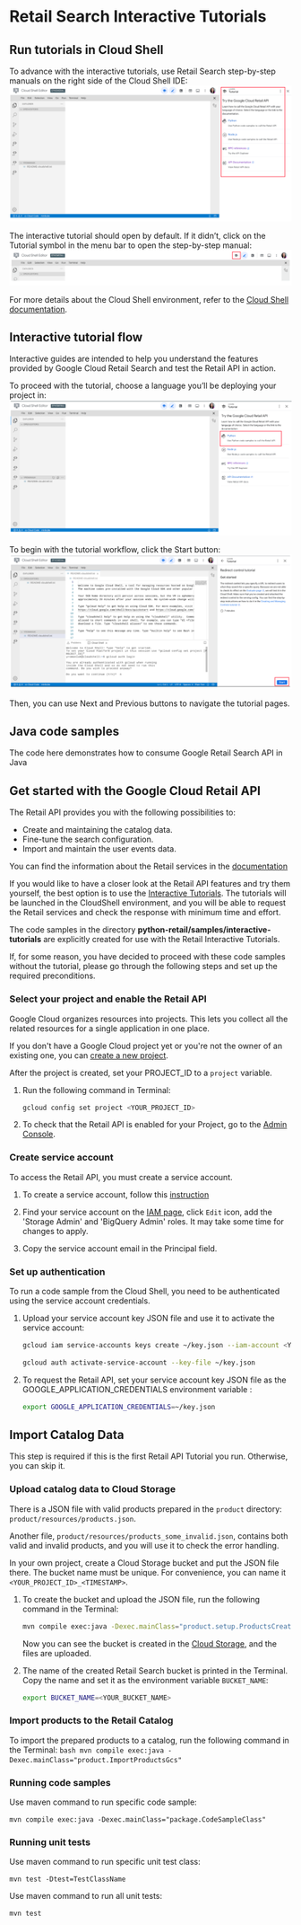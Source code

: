 # Retail Search Interactive Tutorials

## Run tutorials in Cloud Shell

To advance with the interactive tutorials, use Retail Search step-by-step manuals on the right side of the Cloud Shell IDE: 
![Interactive tutorials](images/tutorial1.png)

The interactive tutorial should open by default. If it didn’t, click on the Tutorial symbol in the menu bar to open the step-by-step manual:
![Toggle tutorial](images/tutorials2.png)

For more details about the Cloud Shell environment, refer to the [Cloud Shell documentation](https://cloud.google.com/shell/docs).

## Interactive tutorial flow

Interactive guides are intended to help you understand the features provided by Google Cloud Retail Search and test the Retail API in action.

To proceed with the tutorial, choose a language you’ll be deploying your project in:
![Select a programming language](images/tutorials3.png)


To begin with the tutorial workflow, click the Start button:
![Begin with the tutorial](images/tutorials4.png)

Then, you can use Next and Previous buttons to navigate the tutorial pages.

## Java code samples

The code here demonstrates how to consume Google Retail Search API in Java

## Get started with the Google Cloud Retail API

The Retail API provides you with the following possibilities to: 
  - Create and maintaining the catalog data. 
  - Fine-tune the search configuration.
  - Import and maintain the user events data.

You can find the information about the Retail services in the [documentation](https://cloud.google.com/retail/docs)

<!--TODO(tkarasova) update the link to the tutorials when will be published-->
If you would like to have a closer look at the Retail API features and try them yourself,
the best option is to use the [Interactive Tutorials](https://cloud.google.com/retail/docs/overview). The tutorials will be launched in the CloudShell environment, and you will be able to request the Retail services and check the response with minimum time and effort.

The code samples in the directory **python-retail/samples/interactive-tutorials** are explicitly created for use with the Retail Interactive Tutorials.

If, for some reason, you have decided to proceed with these code samples without the tutorial, please go through the following steps and set up the required preconditions.

### Select your project and enable the Retail API

Google Cloud organizes resources into projects. This lets you
collect all the related resources for a single application in one place.

If you don't have a Google Cloud project yet or you're not the owner of an existing one, you can
[create a new project](https://console.cloud.google.com/projectcreate).

After the project is created, set your PROJECT_ID to a ```project``` variable.

1. Run the following command in Terminal:
    ```bash
    gcloud config set project <YOUR_PROJECT_ID>
    ```

1. To check that the Retail API is enabled for your Project, go to the [Admin Console](https://console.cloud.google.com/ai/retail/).

### Create service account

To access the Retail API, you must create a service account.

1. To create a service account, follow this [instruction](https://cloud.google.com/retail/docs/setting-up#service-account)

1. Find your service account on the [IAM page](https://console.cloud.google.com/iam-admin/iam),
   click `Edit` icon, add the 'Storage Admin' and 'BigQuery Admin' roles. It may take some time for changes to apply.

1. Copy the service account email in the Principal field.

### Set up authentication

To run a code sample from the Cloud Shell, you need to be authenticated using the service account credentials.

1. Upload your service account key JSON file and use it to activate the service account:

    ```bash
    gcloud iam service-accounts keys create ~/key.json --iam-account <YOUR_SERVICE_ACCOUNT_EMAIL>
    ```

    ```bash
    gcloud auth activate-service-account --key-file ~/key.json
    ```

1. To request the Retail API, set your service account key JSON file as the GOOGLE_APPLICATION_CREDENTIALS environment variable :
    ```bash
    export GOOGLE_APPLICATION_CREDENTIALS=~/key.json
    ```

## Import Catalog Data

This step is required if this is the first Retail API Tutorial you run.
Otherwise, you can skip it.

### Upload catalog data to Cloud Storage

There is a JSON file with valid products prepared in the `product` directory:
`product/resources/products.json`.

Another file, `product/resources/products_some_invalid.json`, contains both valid and invalid products, and you will use it to check the error handling.

In your own project, create a Cloud Storage bucket and put the JSON file there.
The bucket name must be unique. For convenience, you can name it `<YOUR_PROJECT_ID>_<TIMESTAMP>`.

1. To create the bucket and upload the JSON file, run the following command in the Terminal:
    ```bash
    mvn compile exec:java -Dexec.mainClass="product.setup.ProductsCreateGcsBucket"
    ```

    Now you can see the bucket is created in the [Cloud Storage](https://console.cloud.google.com/storage/browser), and the files are uploaded.

1. The name of the created Retail Search bucket is printed in the Terminal. Copy the name and set it as the environment variable `BUCKET_NAME`:

    ```bash
    export BUCKET_NAME=<YOUR_BUCKET_NAME>
    ```

### Import products to the Retail Catalog

To import the prepared products to a catalog, run the following command in the Terminal:
    ```bash
    mvn compile exec:java -Dexec.mainClass="product.ImportProductsGcs"
    ```
 
### Running code samples

Use maven command to run specific code sample:

```
mvn compile exec:java -Dexec.mainClass="package.CodeSampleClass"
```

### Running unit tests

Use maven command to run specific unit test class:

```
mvn test -Dtest=TestClassName
```

Use maven command to run all unit tests:

```
mvn test
```
